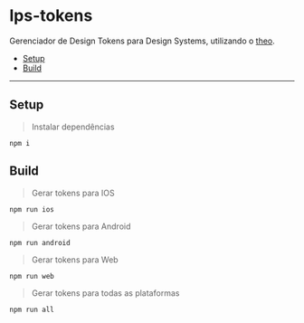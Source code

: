 # lps-tokens

Gerenciador de Design Tokens para Design Systems, utilizando o [theo](https://www.npmjs.com/package/theo).

- [Setup](#setup)
- [Build](#build)

--- 

## Setup

> Instalar dependências

```node
npm i
```

## Build

> Gerar tokens para IOS

```node
npm run ios
```

> Gerar tokens para Android

```node
npm run android
```

> Gerar tokens para Web

```node
npm run web
```

> Gerar tokens para todas as plataformas

```node
npm run all
``` 